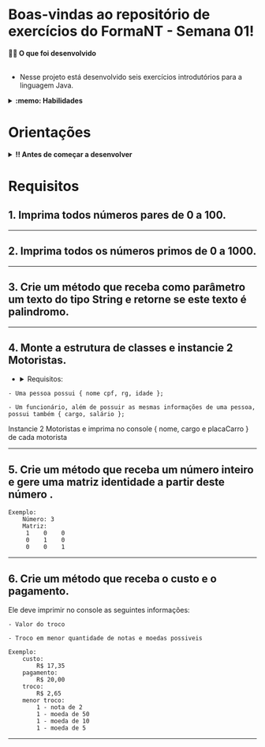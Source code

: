 # Boas-vindas ao repositório de exercícios do FormaNT - Semana 01!



  <summary><strong>👨‍💻 O que foi desenvolvido</strong></summary><br />

  - Nesse projeto está desenvolvido seis exercícios introdutórios para a linguagem Java.

<details>
  <summary><strong>:memo: Habilidades</strong></summary><br />

  Neste projeto, as habilidades desenvolvidas foram:

  * Implementação de classes e organização de elementos dentro do Java

  * Estruturação elementos de repetição (for, while)

  * Estruturação elementos condicionantes (if, else)

  * Estruturação de arrays e objetos, seus tipos primitivos, além de elementos de comparação.
</details>

# Orientações

<details>
  <summary><strong>‼️ Antes de começar a desenvolver</strong></summary><br />

  1. Clone o repositório

  - Use o comando: `git clone git@github.com:guilhermelemosp/forma-nt-week-1.git`.
  - Entre na pasta do repositório que você acabou de clonar:
    - `cd forma-nt-week-1`

  
  2. Crie uma branch a partir da branch `master`

  - Verifique que você está na branch `master`
    - Exemplo: `git branch`
  - Se não estiver, mude para a branch `master`
    - Exemplo: `git checkout master`
  - Agora crie uma branch à qual você vai submeter os `commits` do seu projeto

  4. Adicione as mudanças ao _stage_ do Git e faça um `commit`

  - Verifique que as mudanças ainda não estão no _stage_ com o `git status`
  - Adicione o novo arquivo ao _stage_ do Git
    - Exemplo:
      - `git add .` (adicionando todas as mudanças - _que estavam em vermelho_ - ao stage do Git)
      - `git status`
  - Faça o `commit` inicial
    - Exemplo:
      - `git commit -m 'iniciando o projeto x'` (fazendo o primeiro commit)

  5. Adicione a sua branch com o novo `commit` ao repositório remoto

  - Usando o exemplo anterior: `git push -u origin <nome-da-branch>`

  6. Crie um novo `Pull Request` _(PR)_

  - Vá até a página de _Pull Requests_ do [repositório no GitHub]
  - Clique na caixa de seleção _"Compare"_ e escolha a sua branch
  - Coloque um título para a sua _Pull Request_
    - Exemplo: _"Cria tela de busca"_
  - Clique no botão verde _"Create pull request"_
  - Adicione uma descrição para o _Pull Request_ e clique no botão verde _"Create pull request"_
</details>


# Requisitos

## 1. Imprima todos números pares de 0 a 100.

---

## 2. Imprima todos os números primos de 0 a 1000.

---

## 3. Crie um método que receba como parâmetro  um texto do tipo String e retorne se este texto é palindromo.

---

## 4.  Monte a estrutura de classes e instancie 2 Motoristas.
  
   - <details><summary>Requisitos:</summary>

    - Uma pessoa possui { nome cpf, rg, idade };

    - Um funcionário, além de possuir as mesmas informações de uma pessoa, possui também { cargo, salário };
  </detail>
  
   Instancie 2 Motoristas e imprima no console { nome, cargo e placaCarro } de cada motorista

---

## 5. Crie um método que receba um número inteiro e gere uma matriz identidade a partir deste número   . 
    Exemplo: 
        Número: 3
        Matriz:
         1    0    0
         0    1    0
         0    0    1
  
---

## 6.  Crie um método que receba o custo e o pagamento.
  Ele deve imprimir no console as seguintes informações:
    
    - Valor do troco
    
    - Troco em menor quantidade de notas e moedas possiveis
    
    Exemplo:
        custo:
            R$ 17,35
        pagamento:
            R$ 20,00
        troco:
            R$ 2,65
        menor troco:
            1 - nota de 2
            1 - moeda de 50
            1 - moeda de 10
            1 - moeda de 5

---
